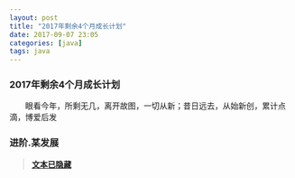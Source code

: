 ```yaml
---
layout: post
title: "2017年剩余4个月成长计划"
date: 2017-09-07 23:05
categories: [java]
tags: java
---
```


### 2017年剩余4个月成长计划

&emsp;&emsp;眼看今年，所剩无几，离开故图，一切从新；昔日远去，从始新创，累计点滴，博爱后发

### 进阶.某发展
> [**文本已隐藏**](http://www.jeizas.me)